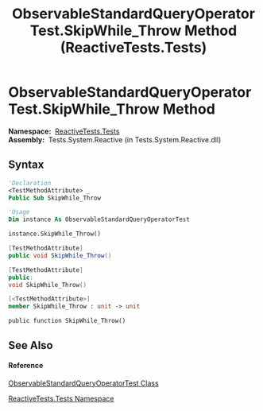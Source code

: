 ﻿---
title: ObservableStandardQueryOperatorTest.SkipWhile_Throw Method  (ReactiveTests.Tests)
TOCTitle: SkipWhile_Throw Method
ms:assetid: M:ReactiveTests.Tests.ObservableStandardQueryOperatorTest.SkipWhile_Throw
ms:mtpsurl: https://msdn.microsoft.com/en-us/library/reactivetests.tests.observablestandardqueryoperatortest.skipwhile_throw(v=VS.103)
ms:contentKeyID: 36620948
ms.date: 06/28/2011
mtps_version: v=VS.103
f1_keywords:
- ReactiveTests.Tests.ObservableStandardQueryOperatorTest.SkipWhile_Throw
dev_langs:
- CSharp
- JScript
- VB
- FSharp
- c++
---

# ObservableStandardQueryOperatorTest.SkipWhile\_Throw Method

**Namespace:**  [ReactiveTests.Tests](hh289046\(v=vs.103\).md)  
**Assembly:**  Tests.System.Reactive (in Tests.System.Reactive.dll)

## Syntax

``` vb
'Declaration
<TestMethodAttribute> _
Public Sub SkipWhile_Throw
```

``` vb
'Usage
Dim instance As ObservableStandardQueryOperatorTest

instance.SkipWhile_Throw()
```

``` csharp
[TestMethodAttribute]
public void SkipWhile_Throw()
```

``` c++
[TestMethodAttribute]
public:
void SkipWhile_Throw()
```

``` fsharp
[<TestMethodAttribute>]
member SkipWhile_Throw : unit -> unit 
```

``` jscript
public function SkipWhile_Throw()
```

## See Also

#### Reference

[ObservableStandardQueryOperatorTest Class](hh288944\(v=vs.103\).md)

[ReactiveTests.Tests Namespace](hh289046\(v=vs.103\).md)

